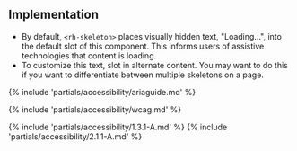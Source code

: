 ## Implementation

- By default, `<rh-skeleton>` places visually hidden text, "Loading...", into the default slot of this component. This informs users of assistive technologies that content is loading.
- To customize this text, slot in alternate content. You may want to do this if you want to differentiate between multiple skeletons on a page.

{% include 'partials/accessibility/ariaguide.md' %}

{% include 'partials/accessibility/wcag.md' %}

{% include 'partials/accessibility/1.3.1-A.md' %}
{% include 'partials/accessibility/2.1.1-A.md' %}
